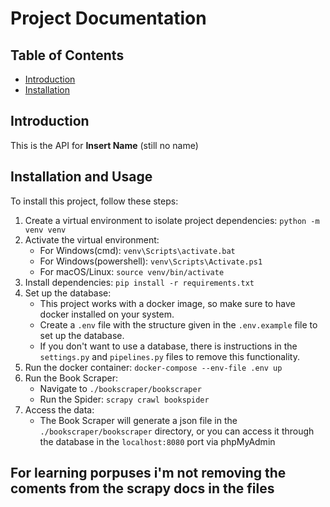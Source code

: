 # Project Documentation

## Table of Contents
- [Introduction](#introduction)
- [Installation](#installation)

## Introduction
This is the API for **Insert Name** (still no name)

## Installation and Usage
To install this project, follow these steps:

1. Create a virtual environment to isolate project dependencies: `python -m venv venv`
2. Activate the virtual environment:
    - For Windows(cmd): `venv\Scripts\activate.bat`
    - For Windows(powershell): `venv\Scripts\Activate.ps1`
    - For macOS/Linux: `source venv/bin/activate`
3. Install dependencies: `pip install -r requirements.txt`
4. Set up the database:
    - This project works with a docker image, so make sure to have docker installed on your system.
    - Create a `.env` file with the structure given in the `.env.example` file to set up the database.
    - If you don't want to use a database, there is instructions in the `settings.py` and `pipelines.py`
    files to remove this functionality.
5. Run the docker container: `docker-compose --env-file .env up`
6. Run the Book Scraper:
    - Navigate to `./bookscraper/bookscraper`
    - Run the Spider: `scrapy crawl bookspider`
7. Access the data:
    - The Book Scraper will generate a json file in the `./bookscraper/bookscraper` directory,
    or you can access it through the database in the `localhost:8080` port via phpMyAdmin

## For learning porpuses i'm not removing the coments from the scrapy docs in the files
